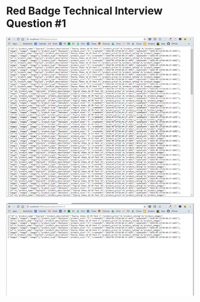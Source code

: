 # Red Badge Technical Interview Question #1

![Products image](./assets/Products.PNG?raw=true "View All Products")

![Products_limit](./assets/Products_limit.PNG?raw=true "View Products Limited to URL query")



